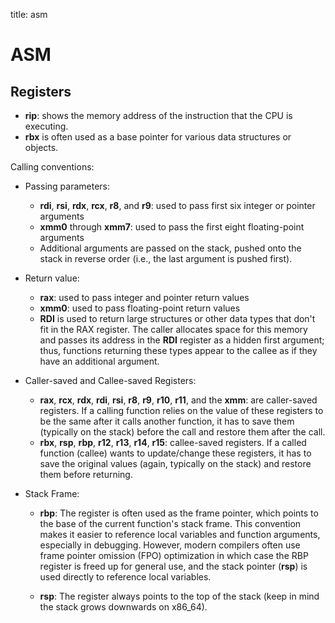 title: asm

# **ASM**


## **Registers**


* **rip**: shows the memory address of the instruction that the CPU is executing.
* **rbx** is often used as a base pointer for various data structures or objects.

Calling conventions:

* Passing parameters:
    * **rdi**, **rsi**, **rdx**, **rcx**, **r8**, and **r9**: used to pass first six integer or pointer arguments
    * **xmm0** through **xmm7**: used to pass the first eight floating-point arguments
    * Additional arguments are passed on the stack, pushed onto the stack in reverse order (i.e., the last argument
      is pushed first).

* Return value:
    * **rax**: used to pass integer and pointer return values
    * **xmm0**: used to pass floating-point return values
    * **RDI** is used to return large structures or other data types that don't fit in the RAX register. The caller
      allocates space for this memory and passes its address in the **RDI** register as a hidden first argument;
      thus, functions returning these types appear to the callee as if they have an additional argument.

* Caller-saved and Callee-saved Registers:

    * **rax**, **rcx**, **rdx**, **rdi**, **rsi**, **r8**, **r9**, **r10**, **r11**, and the **xmm**: are caller-saved
      registers. If a calling function relies on the value of these registers to be the same after it calls another
      function, it has to save them (typically on the stack) before the call and restore them after the call.
    * **rbx**, **rsp**, **rbp**, **r12**, **r13**, **r14**, **r15**: callee-saved registers. If a called function
      (callee) wants to update/change these registers, it has to save the original values (again, typically on
      the stack) and restore them before returning.

* Stack Frame:

    * **rbp**: The register is often used as the frame pointer, which points to the base of the current function's
      stack frame. This convention makes it easier to reference local variables and function arguments, especially
      in debugging. However, modern compilers often use frame pointer omission (FPO) optimization in which case the
      RBP register is freed up for general use, and the stack pointer (**rsp**) is used directly to reference local
      variables.

    * **rsp**: The register always points to the top of the stack (keep in mind the stack grows downwards on x86_64).
